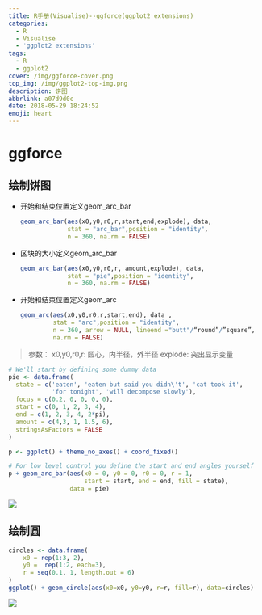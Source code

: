 ```yaml
---
title: R手册(Visualise)--ggforce(ggplot2 extensions)
categories:
  - R
  - Visualise
  - 'ggplot2 extensions'
tags:
  - R
  - ggplot2
cover: /img/ggforce-cover.png
top_img: /img/ggplot2-top-img.png
description: 饼图
abbrlink: a07d9d0c
date: 2018-05-29 18:24:52
emoji: heart
---
```


# ggforce

## 绘制饼图

- 开始和结束位置定义geom_arc_bar

   ```R
   geom_arc_bar(aes(x0,y0,r0,r,start,end,explode), data, 
                stat = "arc_bar",position = "identity", 
                n = 360, na.rm = FALSE)
   ```

- 区块的大小定义geom_arc_bar

   ```R 
   geom_arc_bar(aes(x0,y0,r0,r, amount,explode), data, 
                stat = "pie",position = "identity", 
                n = 360, na.rm = FALSE)
   ```

- 开始和结束位置定义geom_arc

   ```R
   geom_arc(aes(x0,y0,r0,r,start,end), data , 
            stat = "arc",position = "identity", 
            n = 360, arrow = NULL, lineend ="butt"/“round”/”square”,
            na.rm = FALSE)
   ```

 > 参数：
 > x0,y0,r0,r: 圆心，内半径，外半径
 > explode: 突出显示变量

```r
# We'll start by defining some dummy data
pie <- data.frame(
  state = c('eaten', 'eaten but said you didn\'t', 'cat took it', 
            'for tonight', 'will decompose slowly'),
  focus = c(0.2, 0, 0, 0, 0),
  start = c(0, 1, 2, 3, 4),
  end = c(1, 2, 3, 4, 2*pi),
  amount = c(4,3, 1, 1.5, 6),
  stringsAsFactors = FALSE
)

p <- ggplot() + theme_no_axes() + coord_fixed()

# For low level control you define the start and end angles yourself
p + geom_arc_bar(aes(x0 = 0, y0 = 0, r0 = 0, r = 1, 
                     start = start, end = end, fill = state),
                 data = pie)
```

![](https://gitee.com/WilenWu/images/raw/master/ggplot2/ggpie.png)

## 绘制圆

```r
circles <- data.frame(
    x0 = rep(1:3, 2),
    y0 =  rep(1:2, each=3),
    r = seq(0.1, 1, length.out = 6)
)
ggplot() + geom_circle(aes(x0=x0, y0=y0, r=r, fill=r), data=circles)
```

![](https://gitee.com/WilenWu/images/raw/master/ggplot2/ggcircle.png)



